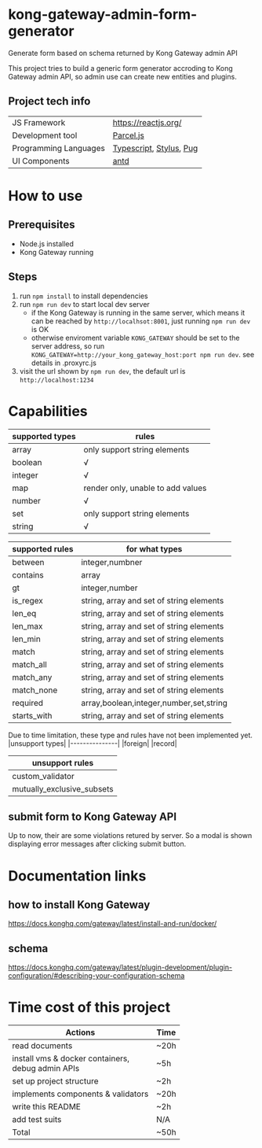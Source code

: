 # kong-gateway-admin-form-generator
Generate form based on schema returned by Kong Gateway admin API

This project tries to build a generic form generator accroding to Kong Gateway admin API, so admin use can create new entities and plugins.

## Project tech info
|||
|-|-
|JS Framework|https://reactjs.org/|
|Development tool|[Parcel.js](https://parceljs.org/)|
|Programming Languages|[Typescript](https://www.typescriptlang.org/), [Stylus](https://stylus-lang.com/), [Pug](https://pugjs.org/api/getting-started.html)|
|UI Components|[antd](https://github.com/ant-design/ant-design/)

# How to use
## Prerequisites
* Node.js installed
* Kong Gateway running

## Steps
1. run `npm install` to install dependencies
2. run `npm run dev` to start local dev server
    * if the Kong Gateway is running in the same server, which means it can be reached by `http://localhsot:8001`, just running `npm run dev` is OK
    * otherwise enviroment variable `KONG_GATEWAY` should be set to the server address, so run `KONG_GATEWAY=http://your_kong_gateway_host:port npm run dev`. see details in .proxyrc.js
3. visit the url shown by `npm run dev`, the default url is `http://localhost:1234`

# Capabilities
|supported types|rules|
|---------------|-|
|array          | only support string elements|
|boolean        | √|
|integer        | √|
|map            | render only, unable to add values|
|number         | √|
|set            | only support string elements
|string         | √|

|supported rules|for what types|
|---------------|--------------|
|between        |integer,numbner|
|contains       |array|
|gt             |integer,number|
|is_regex       |string, array and set of string elements|
|len_eq         |string, array and set of string elements|
|len_max        |string, array and set of string elements|
|len_min        |string, array and set of string elements|
|match          |string, array and set of string elements|
|match_all      |string, array and set of string elements|
|match_any      |string, array and set of string elements|
|match_none     |string, array and set of string elements|
|required       |array,boolean,integer,number,set,string|
|starts_with    |string, array and set of string elements|

Due to time limitation, these type and rules have not been implemented yet.
|unsupport types|
|---------------|
|foreign|
|record|

|unsupport rules|
|---------------|
|custom_validator|
|mutually_exclusive_subsets|

## submit form to Kong Gateway API
Up to now, their are some violations retured by server.
So a modal is shown displaying error messages after clicking submit button.
# Documentation links

## how to install Kong Gateway
https://docs.konghq.com/gateway/latest/install-and-run/docker/
## schema
https://docs.konghq.com/gateway/latest/plugin-development/plugin-configuration/#describing-your-configuration-schema


# Time cost of this project
| Actions | Time |
|---------|------|
| read documents | ~20h |
| install vms & docker containers,<br> debug admin APIs | ~5h |
| set up project structure | ~2h |
| implements components & validators | ~20h|
| write this README| ~2h|
| add test suits | N/A |
| Total|~50h|

